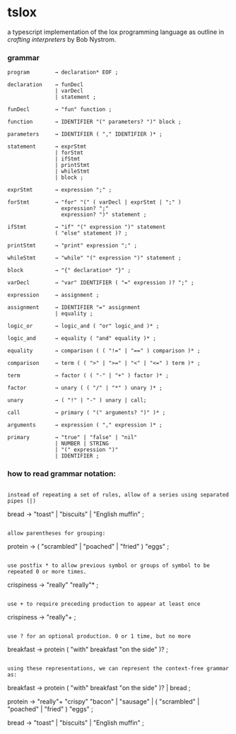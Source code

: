 # tslox

a typescript implementation of the lox programming language as outline in _crafting interpreters_ by Bob Nystrom.

### grammar

```
program        → declaration* EOF ;

declaration    → funDecl
               | varDecl
               | statement ;

funDecl        → "fun" function ;

function       → IDENTIFIER "(" parameters? ")" block ;

parameters     → IDENTIFIER ( "," IDENTIFIER )* ;

statement      → exprStmt
               | forStmt
               | ifStmt
               | printStmt
               | whileStmt
               | block ;

exprStmt       → expression ";" ;

forStmt        → "for" "(" ( varDecl | exprStmt | ";" )
                 expression? ";"
                 expression? ")" statement ;

ifStmt         → "if" "(" expression ")" statement
               ( "else" statement )? ;

printStmt      → "print" expression ";" ;

whileStmt      → "while" "(" expression ")" statement ;

block          → "{" declaration* "}" ;

varDecl        → "var" IDENTIFIER ( "=" expression )? ";" ;

expression     → assignment ;

assignment     → IDENTIFIER "=" assignment
               | equality ;

logic_or       → logic_and ( "or" logic_and )* ;

logic_and      → equality ( "and" equality )* ;

equality       → comparison ( ( "!=" | "==" ) comparison )* ;

comparison     → term ( ( ">" | ">=" | "<" | "<=" ) term )* ;

term           → factor ( ( "-" | "+" ) factor )* ;

factor         → unary ( ( "/" | "*" ) unary )* ;

unary          → ( "!" | "-" ) unary | call;

call           → primary ( "(" arguments? ")" )* ;

arguments      → expression ( "," expression )* ;

primary        → "true" | "false" | "nil"
               | NUMBER | STRING
               | "(" expression ")"
               | IDENTIFIER ;
```

### how to read grammar notation:

```

instead of repeating a set of rules, allow of a series using separated pipes (|)
```

bread → "toast" | "biscuits" | "English muffin" ;

```

allow parentheses for grouping:
```

protein → ( "scrambled" | "poached" | "fried" ) "eggs" ;

```

use postfix * to allow previous symbol or groups of symbol to be repeated 0 or more times.
```

crispiness → "really" "really"\* ;

```

use + to require preceding production to appear at least once
```

crispiness → "really"+ ;

```

use ? for an optional production. 0 or 1 time, but no more
```

breakfast → protein ( "with" breakfast "on the side" )? ;

```

using these representations, we can represent the context-free grammar as:
```

breakfast → protein ( "with" breakfast "on the side" )?
| bread ;

protein → "really"+ "crispy" "bacon"
| "sausage"
| ( "scrambled" | "poached" | "fried" ) "eggs" ;

bread → "toast" | "biscuits" | "English muffin" ;

```

```
